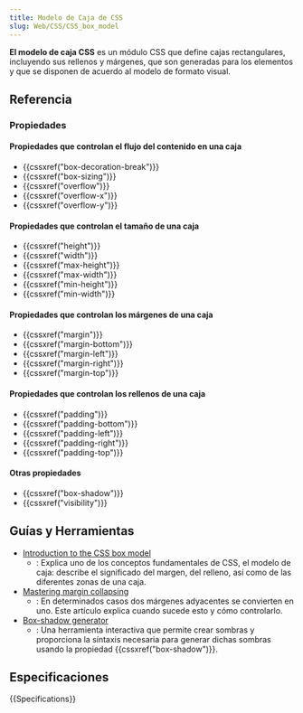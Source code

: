 ```yaml
---
title: Modelo de Caja de CSS
slug: Web/CSS/CSS_box_model
---
```


**El modelo de caja CSS** es un módulo CSS que define cajas rectangulares, incluyendo sus rellenos y márgenes, que son generadas para los elementos y que se disponen de acuerdo al modelo de formato visual.

## Referencia

### Propiedades

#### Propiedades que controlan el flujo del contenido en una caja

- {{cssxref("box-decoration-break")}}
- {{cssxref("box-sizing")}}
- {{cssxref("overflow")}}
- {{cssxref("overflow-x")}}
- {{cssxref("overflow-y")}}

#### Propiedades que controlan el tamaño de una caja

- {{cssxref("height")}}
- {{cssxref("width")}}
- {{cssxref("max-height")}}
- {{cssxref("max-width")}}
- {{cssxref("min-height")}}
- {{cssxref("min-width")}}

#### Propiedades que controlan los márgenes de una caja

- {{cssxref("margin")}}
- {{cssxref("margin-bottom")}}
- {{cssxref("margin-left")}}
- {{cssxref("margin-right")}}
- {{cssxref("margin-top")}}

#### Propiedades que controlan los rellenos de una caja

- {{cssxref("padding")}}
- {{cssxref("padding-bottom")}}
- {{cssxref("padding-left")}}
- {{cssxref("padding-right")}}
- {{cssxref("padding-top")}}

#### Otras propiedades

- {{cssxref("box-shadow")}}
- {{cssxref("visibility")}}

## Guías y Herramientas

- [Introduction to the CSS box model](/es/docs/Web/CSS/CSS_box_model/Introduction_to_the_CSS_box_model)
  - : Explica uno de los conceptos fundamentales de CSS, el modelo de caja: describe el significado del margen, del relleno, así como de las diferentes zonas de una caja.
- [Mastering margin collapsing](/es/docs/Web/CSS/CSS_box_model/Mastering_margin_collapsing)
  - : En determinados casos dos márgenes adyacentes se convierten en uno. Este artículo explica cuando sucede esto y cómo controlarlo.
- [Box-shadow generator](/es/docs/Web/CSS/CSS_backgrounds_and_borders/Box-shadow_generator)
  - : Una herramienta interactiva que permite crear sombras y proporciona la síntaxis necesaria para generar dichas sombras usando la propiedad {{cssxref("box-shadow")}}.

## Especificaciones

{{Specifications}}
